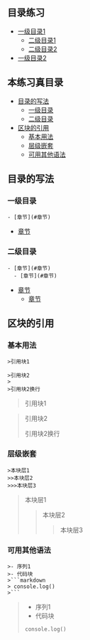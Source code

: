 ## 目录练习
- [一级目录1](#一级目录)
  - [二级目录1](#二级目录)
  - [二级目录2](#二级目录)
- [一级目录2](#一级目录2)  

## 本练习真目录
- [目录的写法](#目录的写法)
  - [一级目录](#一级目录)
  - [二级目录](#二级目录)
- [区块的引用](#区块的引用) 
  - [基本用法](#基本用法)  
  - [层级嵌套](#层级嵌套)  
  - [可用其他语法](#可用其他语法)   

##  目录的写法
### 一级目录
```
- [章节](#章节)
```
- [章节](#章节)
### 二级目录
```
- [章节](#章节)
  - [章节](#章节)
```
- [章节](#章节)
  - [章节](#章节)
## 区块的引用
### 基本用法
```
>引用块1

>引用块2
>
>引用块2换行
```
>引用块1

>引用块2
>
>引用块2换行
### 层级嵌套
```
>本块层1
>>本块层2
>>>本块层3
```
>本块层1
>>本块层2
>>>本块层3
### 可用其他语法
```
>- 序列1
>- 代码块
>```markdown
> console.log()
>```
```
>- 序列1
>- 代码块
>```markdown
> console.log()
>```

